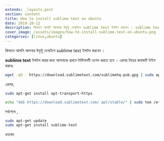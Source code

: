 ```yaml
---
extends: _layouts.post
section: content
title: How to install sublime text on ubuntu
date: 2019-10-12
description: কিভাবে আপনি আপনার উবুন্টু ডেস্কটপে sublime text ইন্সটল করবেন । sublime text ইন্সটল করার জন্য আপনাকে প্রথমে টার্মিনালটী ওপেন করতে হবে ।
cover_image: /assets/images/how-to-install-sublime-text-on-ubuntu.png
categories: [linux,ubuntu]
---
```


কিভাবে আপনি আপনার উবুন্টু ডেস্কটপে sublime text ইন্সটল করবেন ।

**sublime text** ইন্সটল করার জন্য আপনাকে প্রথমে টার্মিনালটী ওপেন করতে হবে । এরপর নিচের কমান্ডটি টাইপ করুনঃ

```bash
wget -qO - https://download.sublimetext.com/sublimehq-pub.gpg | sudo apt-key add -
```

এরপর,

```bash
sudo apt-get install apt-transport-https
```

```bash
echo "deb https://download.sublimetext.com/ apt/stable/" | sudo tee /etc/apt/sources.list.d/sublime-text.list
```

সর্বশেষে ,

```bash
sudo apt-get update
sudo apt-get install sublime-text
```

ধন্যবাদ